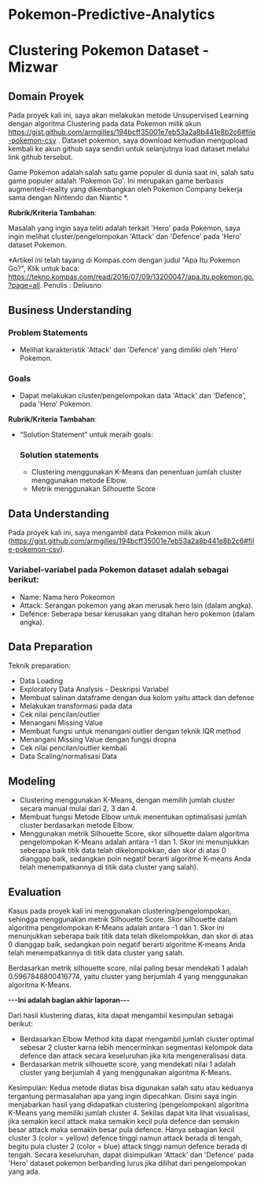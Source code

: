 # Pokemon-Predictive-Analytics

# Clustering Pokemon Dataset - Mizwar

## Domain Proyek

Pada proyek kali ini, saya akan melakukan metode Unsupervised Learning dengan algoritma Clustering pada data Pokemon milik akun https://gist.github.com/armgilles/194bcff35001e7eb53a2a8b441e8b2c6#file-pokemon-csv . Dataset pokemon, saya download kemudian mengupload kembali ke akun github saya sendiri untuk selanjutnya load dataset melalui link github tersebut.

Game Pokemon adalah salah satu game populer di dunia saat ini, salah satu game populer adalah 'Pokemon Go'. Ini merupakan game berbasis augmented-reality yang dikembangkan oleh Pokemon Company bekerja sama dengan Nintendo dan Niantic *.

**Rubrik/Kriteria Tambahan**:

Masalah yang ingin saya teliti adalah terkait 'Hero' pada Pokemon, saya ingin melihat cluster/pengelompokan 'Attack' dan 'Defence' pada 'Hero' dataset Pokemon.

*Artikel ini telah tayang di Kompas.com dengan judul "Apa Itu Pokemon Go?", Klik untuk baca: https://tekno.kompas.com/read/2016/07/09/13200047/apa.itu.pokemon.go.?page=all. Penulis : Deliusno


## Business Understanding

### Problem Statements
- Melihat karakteristik 'Attack' dan 'Defence' yang dimiliki oleh 'Hero' Pokemon.

### Goals
- Dapat melakukan cluster/pengelompokan data 'Attack' dan 'Defence', pada 'Hero' Pokemon.

**Rubrik/Kriteria Tambahan**:
- “Solution Statement” untuk meraih goals: 

    ### Solution statements
    - Clustering menggunakan K-Means dan penentuan jumlah cluster menggunakan metode Elbow.
    - Metrik menggunakan Silhouette Score

## Data Understanding
Pada proyek kali ini, saya mengambil data Pokemon milik akun (https://gist.github.com/armgilles/194bcff35001e7eb53a2a8b441e8b2c6#file-pokemon-csv).

### Variabel-variabel pada Pokemon dataset adalah sebagai berikut:
- Name: Nama hero Pokeomon
- Attack: Serangan pokemon yang akan merusak hero lain (dalam angka).
- Defence: Seberapa besar kerusakan yang ditahan hero pokemon (dalam angka).

## Data Preparation
Teknik preparation:
- Data Loading
- Exploratory Data Analysis - Deskripsi Variabel
- Membuat salinan dataframe dengan dua kolom yaitu attack dan defense
- Melakukan transformasi pada data
- Cek nilai pencilan/outlier
- Menangani Missing Value
- Membuat fungsi untuk menangani outlier dengan teknik IQR method
- Menangani Missing Value dengan fungsi dropna
- Cek nilai pencilan/outlier kembali
- Data Scaling/normalisasi Data

## Modeling
- Clustering menggunakan K-Means, dengan memilih jumlah cluster secara manual mulai dari 2, 3 dan 4.
- Membuat fungsi Metode Elbow untuk menentukan optimalisasi jumlah cluster berdasarkan metode Elbow.
- Menggunakan metrik Silhouette Score, skor silhouette dalam algoritma pengelompokan K-Means adalah antara -1 dan 1. Skor ini menunjukkan seberapa baik titik data telah dikelompokkan, dan skor di atas 0 dianggap baik, sedangkan poin negatif berarti algoritme K-means Anda telah menempatkannya di titik data cluster yang salah).

## Evaluation
Kasus pada proyek kali ini menggunakan clustering/pengelompokan, sehingga menggunakan metrik Silhouette Score. Skor silhouette dalam algoritma pengelompokan K-Means adalah antara -1 dan 1. Skor ini menunjukkan seberapa baik titik data telah dikelompokkan, dan skor di atas 0 dianggap baik, sedangkan poin negatif berarti algoritme K-means Anda telah menempatkannya di titik data cluster yang salah.

Berdasarkan metrik silhouette score, nilai paling besar mendekati 1 adalah 0.5967848800416774, yaitu cluster yang berjumlah 4 yang menggunakan algoritma K-Means.


**---Ini adalah bagian akhir laporan---**

Dari hasil klustering diatas, kita dapat mengambil kesimpulan sebagai berikut:

- Berdasarkan Elbow Method kita dapat mengambil jumlah cluster optimal sebesar 2 cluster karna lebih mencerminkan segmentasi kelompok data defence dan attack secara keseluruhan jika kita mengeneralisasi data.
- Berdasarkan metrik silhouette score, yang mendekati nilai 1 adalah cluster yang berjumlah 4 yang menggunakan algoritma K-Means.

Kesimpulan: Kedua metode diatas bisa digunakan salah satu atau keduanya tergantung permasalahan apa yang ingin dipecahkan. Disini saya ingin menjabarkan hasil yang didapatkan clustering (pengelompokan) algoritma K-Means yang memiliki jumlah cluster 4. Sekilas dapat kita lihat visualisasi, jika semakin kecil attack maka semakin kecil pula defence dan semakin besar attack maka semakin besar pula defence. Hanya sebagian kecil cluster 3 (color = yellow) defence tinggi namun attack berada di tengah, begitu pula cluster 2 (color = blue) attack tinggi namun defence berada di tengah. Secara keseluruhan, dapat disimpulkan 'Attack' dan 'Defence' pada 'Hero' dataset pokemon berbanding lurus jika dilihat dari pengelompokan yang ada.

